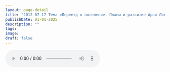```yaml
---
layout: page-detail
title: "2012 07 17 Тема «Переезд в поселение. Планы и развитие Арья Локи»."
publishDate: 01-01-2025
description: ""
tags:
image:
draft: false
---
```


<audio title=" - 2012 07 17 Тема «Переезд в поселение. Планы и развитие Арья Локи»..mp3" src="/upload/iblock/1df/1df8ae775a3859cc682343815b097343.mp3" controls=""></audio>

  

